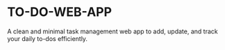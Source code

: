 # TO-DO-WEB-APP
A clean and minimal task management web app to add, update, and track your daily to-dos efficiently.
